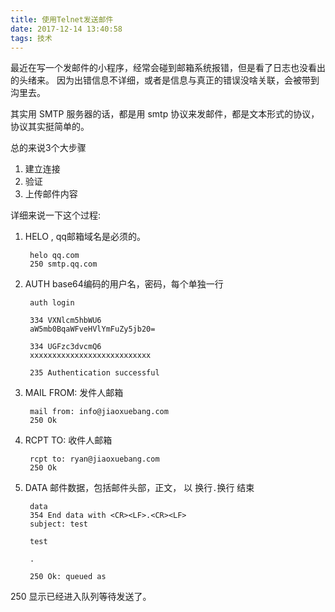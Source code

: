 ```yaml
---
title: 使用Telnet发送邮件
date: 2017-12-14 13:40:58
tags: 技术
---
```


最近在写一个发邮件的小程序，经常会碰到邮箱系统报错，但是看了日志也没看出的头绪来。
因为出错信息不详细，或者是信息与真正的错误没啥关联，会被带到沟里去。

其实用 SMTP 服务器的话，都是用 smtp 协议来发邮件，都是文本形式的协议，协议其实挺简单的。

总的来说3个大步骤

1. 建立连接
2. 验证
3. 上传邮件内容

详细来说一下这个过程:

1. HELO <domain> , qq邮箱域名是必须的。

        helo qq.com
        250 smtp.qq.com

2. AUTH  base64编码的用户名，密码，每个单独一行

        auth login

        334 VXNlcm5hbWU6
        aW5mb0BqaWFveHVlYmFuZy5jb20=

        334 UGFzc3dvcmQ6
        xxxxxxxxxxxxxxxxxxxxxxxxxxx

        235 Authentication successful

3. MAIL FROM: <email> 发件人邮箱

        mail from: info@jiaoxuebang.com
        250 Ok

4. RCPT TO: <email> 收件人邮箱

        rcpt to: ryan@jiaoxuebang.com
        250 Ok

5. DATA 邮件数据，包括邮件头部，正文， 以 换行`.`换行 结束

        data
        354 End data with <CR><LF>.<CR><LF>
        subject: test

        test

        .

        250 Ok: queued as

250 显示已经进入队列等待发送了。
